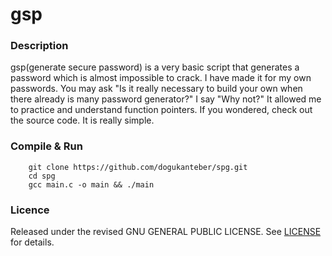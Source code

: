 # gsp

### Description
gsp(generate secure password) is a very basic script that generates a password which is almost impossible to crack. I have made it for my own passwords. You may ask "Is it really necessary to build your own when there already is many password generator?" I say "Why not?" It allowed me to practice and understand function pointers. If you wondered, check out the source code. It is really simple.

### Compile & Run
```
    git clone https://github.com/dogukanteber/spg.git
    cd spg
    gcc main.c -o main && ./main
```

### Licence
Released under the revised  GNU GENERAL PUBLIC LICENSE. See [LICENSE](LICENSE) for details.
